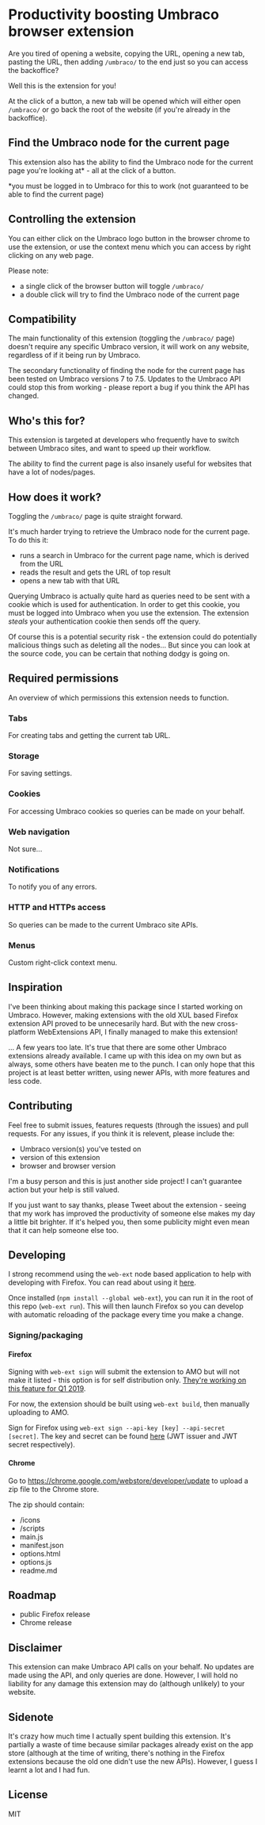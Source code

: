 # Productivity boosting Umbraco browser extension

Are you tired of opening a website, copying the URL, opening a new tab, pasting the URL, then adding `/umbraco/` to the end just so you can access the backoffice?

Well this is the extension for you!

At the click of a button, a new tab will be opened which will either open `/umbraco/` or go back the root of the website (if you're already in the backoffice).

## Find the Umbraco node for the current page

This extension also has the ability to find the Umbraco node for the current page you're looking at* - all at the click of a button.

*you must be logged in to Umbraco for this to work (not guaranteed to be able to find the current page)

## Controlling the extension

You can either click on the Umbraco logo button in the browser chrome to use the extension, or use the context menu which you can access by right clicking on any web page.

Please note:

- a single click of the browser button will toggle `/umbraco/`
- a double click will try to find the Umbraco node of the current page

## Compatibility

The main functionality of this extension (toggling the `/umbraco/` page) doesn't require any specific Umbraco version, it will work on any website, regardless of if it being run by Umbraco.

The secondary functionality of finding the node for the current page has been tested on Umbraco versions 7 to 7.5. Updates to the Umbraco API could stop this from working - please report a bug if you think the API has changed.

## Who's this for?

This extension is targeted at developers who frequently have to switch between Umbraco sites, and want to speed up their workflow.

The ability to find the current page is also insanely useful for websites that have a lot of nodes/pages.

## How does it work?

Toggling the `/umbraco/` page is quite straight forward.

It's much harder trying to retrieve the Umbraco node for the current page. To do this it:

- runs a search in Umbraco for the current page name, which is derived from the URL
- reads the result and gets the URL of top result
- opens a new tab with that URL

Querying Umbraco is actually quite hard as queries need to be sent with a cookie which is used for authentication. In order to get this cookie, you must be logged into Umbraco when you use the extension. The extension *steals* your authentication cookie then sends off the query.

Of course this is a potential security risk - the extension could do potentially malicious things such as deleting all the nodes... But since you can look at the source code, you can be certain that nothing dodgy is going on.

## Required permissions

An overview of which permissions this extension needs to function.

### Tabs

For creating tabs and getting the current tab URL.

### Storage

For saving settings.

### Cookies

For accessing Umbraco cookies so queries can be made on your behalf.

### Web navigation

Not sure...

### Notifications

To notify you of any errors.

### HTTP and HTTPs access

So queries can be made to the current Umbraco site APIs.

### Menus

Custom right-click context menu.

## Inspiration

I've been thinking about making this package since I started working on Umbraco. However, making extensions with the old XUL based Firefox extension API proved to be unnecesarily hard. But with the new cross-platform WebExtensions API, I finally managed to make this extension!

... A few years too late. It's true that there are some other Umbraco extensions already available. I came up with this idea on my own but as always, some others have beaten me to the punch. I can only hope that this project is at least better written, using newer APIs, with more features and less code.

## Contributing

Feel free to submit issues, features requests (through the issues) and pull requests. For any issues, if you think it is relevent, please include the:

- Umbraco version(s) you've tested on
- version of this extension
- browser and browser version

I'm a busy person and this is just another side project! I can't guarantee action but your help is still valued.

If you just want to say thanks, please Tweet about the extension - seeing that my work has improved the productivity of someone else makes my day a little bit brighter. If it's helped you, then some publicity might even mean that it can help someone else too.

## Developing

I strong recommend using the `web-ext` node based application to help with developing with Firefox. You can read about using it [here](https://developer.mozilla.org/en-US/docs/Mozilla/Add-ons/WebExtensions/Getting_started_with_web-ext).

Once installed (`npm install --global web-ext`), you can run it in the root of this repo (`web-ext run`). This will then launch Firefox so you can develop with automatic reloading of the package every time you make a change.

### Signing/packaging

#### Firefox

Signing with `web-ext sign` will submit the extension to AMO but will not make it listed - this option is for self distribution only. [They're working on this feature for Q1 2019](https://github.com/mozilla/web-ext/issues/804#issuecomment-426670076).

For now, the extension should be built using `web-ext build`, then manually uploading to AMO.

Sign for Firefox using `web-ext sign --api-key [key] --api-secret [secret]`. The key and secret can be found [here](https://addons.mozilla.org/en-US/developers/addon/api/key/) (JWT issuer and JWT secret respectively).

#### Chrome

Go to https://chrome.google.com/webstore/developer/update to upload a zip file to the Chrome store.

The zip should contain:

- /icons
- /scripts
- main.js
- manifest.json
- options.html
- options.js
- readme.md

## Roadmap

- public Firefox release
- Chrome release

## Disclaimer

This extension can make Umbraco API calls on your behalf. No updates are made using the API, and only queries are done. However, I will hold no liability for any damage this extension may do (although unlikely) to your website.

## Sidenote

It's crazy how much time I actually spent building this extension. It's partially a waste of time because similar packages already exist on the app store (although at the time of writing, there's nothing in the Firefox extensions because the old one didn't use the new APIs). However, I guess I learnt a lot and I had fun.

## License

MIT
